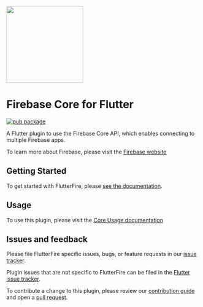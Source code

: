 [<img src="https://raw.githubusercontent.com/firebase/flutterfire/master/resources/flutter_favorite.png" width="200" />](https://flutter.dev/docs/development/packages-and-plugins/favorites)

# Firebase Core for Flutter

[![pub package](https://img.shields.io/pub/v/firebase_core.svg)](https://pub.dev/packages/firebase_core)

A Flutter plugin to use the Firebase Core API, which enables connecting to multiple Firebase apps.

To learn more about Firebase, please visit the [Firebase website](https://firebase.google.com)

## Getting Started

To get started with FlutterFire, please [see the documentation](https://firebase.flutter.dev/docs/overview).

## Usage

To use this plugin, please visit the [Core Usage documentation](https://firebase.flutter.dev/docs/core/usage)

## Issues and feedback

Please file FlutterFire specific issues, bugs, or feature requests in our [issue tracker](https://github.com/firebase/flutterfire/issues/new).

Plugin issues that are not specific to FlutterFire can be filed in the [Flutter issue tracker](https://github.com/flutter/flutter/issues/new).

To contribute a change to this plugin,
please review our [contribution guide](https://github.com/firebase/flutterfire/blob/master/CONTRIBUTING.md)
and open a [pull request](https://github.com/firebase/flutterfire/pulls).

